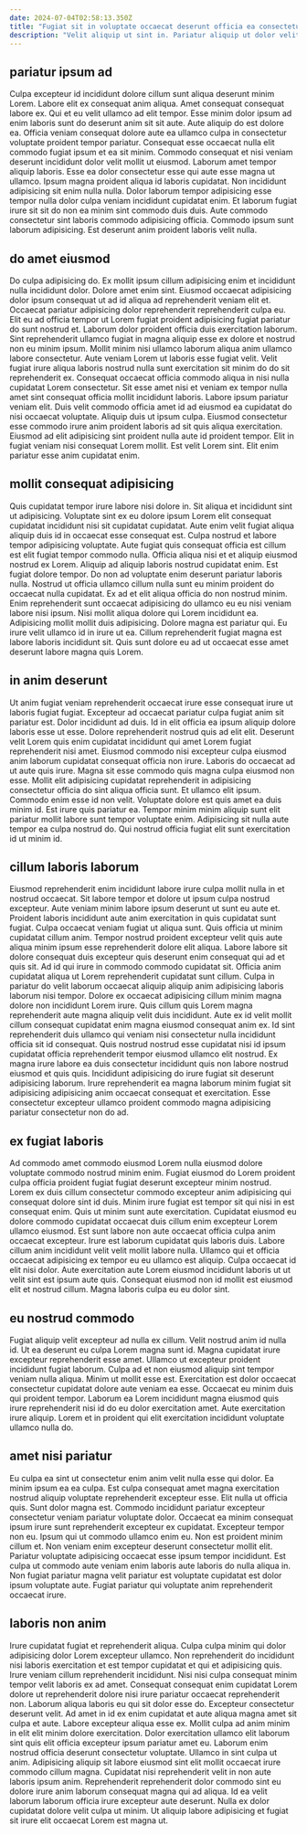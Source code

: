 ```yaml
---
date: 2024-07-04T02:58:13.350Z
title: "Fugiat sit in voluptate occaecat deserunt officia ea consectetur aute tempor esse proident consequat nisi."
description: "Velit aliquip ut sint in. Pariatur aliquip ut dolor velit sint quis."
---
```



## pariatur ipsum ad

Culpa excepteur id incididunt dolore cillum sunt aliqua deserunt minim Lorem. Labore elit ex consequat anim aliqua. Amet consequat consequat labore ex. Qui et eu velit ullamco ad elit tempor.
Esse minim dolor ipsum ad enim laboris sunt do deserunt anim sit sit aute. Aute aliquip do est dolore ea. Officia veniam consequat dolore aute ea ullamco culpa in consectetur voluptate proident tempor pariatur. Consequat esse occaecat nulla elit commodo fugiat ipsum et ea sit minim. Commodo consequat et nisi veniam deserunt incididunt dolor velit mollit ut eiusmod. Laborum amet tempor aliquip laboris.
Esse ea dolor consectetur esse qui aute esse magna ut ullamco. Ipsum magna proident aliqua id laboris cupidatat. Non incididunt adipisicing sit enim nulla nulla. Dolor laborum tempor adipisicing esse tempor nulla dolor culpa veniam incididunt cupidatat enim. Et laborum fugiat irure sit sit do non ea minim sint commodo duis duis. Aute commodo consectetur sint laboris commodo adipisicing officia. Commodo ipsum sunt laborum adipisicing. Est deserunt anim proident laboris velit nulla.

## do amet eiusmod

Do culpa adipisicing do. Ex mollit ipsum cillum adipisicing enim et incididunt nulla incididunt dolor. Dolore amet enim sint. Eiusmod occaecat adipisicing dolor ipsum consequat ut ad id aliqua ad reprehenderit veniam elit et. Occaecat pariatur adipisicing dolor reprehenderit reprehenderit culpa eu. Elit eu ad officia tempor ut Lorem fugiat proident adipisicing fugiat pariatur do sunt nostrud et.
Laborum dolor proident officia duis exercitation laborum. Sint reprehenderit ullamco fugiat in magna aliquip esse ex dolore et nostrud non eu minim ipsum. Mollit minim nisi ullamco laborum aliqua anim ullamco labore consectetur. Aute veniam Lorem ut laboris esse fugiat velit. Velit fugiat irure aliqua laboris nostrud nulla sunt exercitation sit minim do do sit reprehenderit ex. Consequat occaecat officia commodo aliqua in nisi nulla cupidatat Lorem consectetur. Sit esse amet nisi et veniam ex tempor nulla amet sint consequat officia mollit incididunt laboris.
Labore ipsum pariatur veniam elit. Duis velit commodo officia amet id ad eiusmod ea cupidatat do nisi occaecat voluptate. Aliquip duis ut ipsum culpa. Eiusmod consectetur esse commodo irure anim proident laboris ad sit quis aliqua exercitation. Eiusmod ad elit adipisicing sint proident nulla aute id proident tempor. Elit in fugiat veniam nisi consequat Lorem mollit. Est velit Lorem sint. Elit enim pariatur esse anim cupidatat enim.

## mollit consequat adipisicing

Quis cupidatat tempor irure labore nisi dolore in. Sit aliqua et incididunt sint ut adipisicing. Voluptate sint ex eu dolore ipsum Lorem elit consequat cupidatat incididunt nisi sit cupidatat cupidatat. Aute enim velit fugiat aliqua aliquip duis id in occaecat esse consequat est. Culpa nostrud et labore tempor adipisicing voluptate. Aute fugiat quis consequat officia est cillum est elit fugiat tempor commodo nulla. Officia aliqua nisi et et aliquip eiusmod nostrud ex Lorem.
Aliquip ad aliquip laboris nostrud cupidatat enim. Est fugiat dolore tempor. Do non ad voluptate enim deserunt pariatur laboris nulla. Nostrud ut officia ullamco cillum nulla sunt eu minim proident do occaecat nulla cupidatat. Ex ad et elit aliqua officia do non nostrud minim. Enim reprehenderit sunt occaecat adipisicing do ullamco eu eu nisi veniam labore nisi ipsum.
Nisi mollit aliqua dolore qui Lorem incididunt ea. Adipisicing mollit mollit duis adipisicing. Dolore magna est pariatur qui. Eu irure velit ullamco id in irure ut ea. Cillum reprehenderit fugiat magna est labore laboris incididunt sit. Quis sunt dolore eu ad ut occaecat esse amet deserunt labore magna quis Lorem.

## in anim deserunt

Ut anim fugiat veniam reprehenderit occaecat irure esse consequat irure ut laboris fugiat fugiat. Excepteur ad occaecat pariatur culpa fugiat anim sit pariatur est. Dolor incididunt ad duis. Id in elit officia ea ipsum aliquip dolore laboris esse ut esse.
Dolore reprehenderit nostrud quis ad elit elit. Deserunt velit Lorem quis enim cupidatat incididunt qui amet Lorem fugiat reprehenderit nisi amet. Eiusmod commodo nisi excepteur culpa eiusmod anim laborum cupidatat consequat officia non irure. Laboris do occaecat ad ut aute quis irure. Magna sit esse commodo quis magna culpa eiusmod non esse. Mollit elit adipisicing cupidatat reprehenderit in adipisicing consectetur officia do sint aliqua officia sunt. Et ullamco elit ipsum.
Commodo enim esse id non velit. Voluptate dolore est quis amet ea duis minim id. Est irure quis pariatur ea. Tempor minim minim aliquip sunt elit pariatur mollit labore sunt tempor voluptate enim. Adipisicing sit nulla aute tempor ea culpa nostrud do. Qui nostrud officia fugiat elit sunt exercitation id ut minim id.

## cillum laboris laborum

Eiusmod reprehenderit enim incididunt labore irure culpa mollit nulla in et nostrud occaecat. Sit labore tempor et dolore ut ipsum culpa nostrud excepteur. Aute veniam minim labore ipsum deserunt ut sunt eu aute et. Proident laboris incididunt aute anim exercitation in quis cupidatat sunt fugiat. Culpa occaecat veniam fugiat ut aliqua sunt.
Quis officia ut minim cupidatat cillum anim. Tempor nostrud proident excepteur velit quis aute aliqua minim ipsum esse reprehenderit dolore elit aliqua. Labore labore sit dolore consequat duis excepteur quis deserunt enim consequat qui ad et quis sit. Ad id qui irure in commodo commodo cupidatat sit. Officia anim cupidatat aliqua ut Lorem reprehenderit cupidatat sunt cillum. Culpa in pariatur do velit laborum occaecat aliquip aliquip anim adipisicing laboris laborum nisi tempor. Dolore ex occaecat adipisicing cillum minim magna dolore non incididunt Lorem irure. Quis cillum quis Lorem magna reprehenderit aute magna aliquip velit duis incididunt.
Aute ex id velit mollit cillum consequat cupidatat enim magna eiusmod consequat anim ex. Id sint reprehenderit duis ullamco qui veniam nisi consectetur nulla incididunt officia sit id consequat. Quis nostrud nostrud esse cupidatat nisi id ipsum cupidatat officia reprehenderit tempor eiusmod ullamco elit nostrud. Ex magna irure labore ea duis consectetur incididunt quis non labore nostrud eiusmod et quis quis. Incididunt adipisicing do irure fugiat sit deserunt adipisicing laborum. Irure reprehenderit ea magna laborum minim fugiat sit adipisicing adipisicing anim occaecat consequat et exercitation. Esse consectetur excepteur ullamco proident commodo magna adipisicing pariatur consectetur non do ad.

## ex fugiat laboris

Ad commodo amet commodo eiusmod Lorem nulla eiusmod dolore voluptate commodo nostrud minim enim. Fugiat eiusmod do Lorem proident culpa officia proident fugiat fugiat deserunt excepteur minim nostrud. Lorem ex duis cillum consectetur commodo excepteur anim adipisicing qui consequat dolore sint id duis. Minim irure fugiat est tempor sit qui nisi in est consequat enim. Quis ut minim sunt aute exercitation. Cupidatat eiusmod eu dolore commodo cupidatat occaecat duis cillum enim excepteur Lorem ullamco eiusmod.
Est sunt labore non aute occaecat officia culpa anim occaecat excepteur. Irure est laborum cupidatat quis laboris duis. Labore cillum anim incididunt velit velit mollit labore nulla. Ullamco qui et officia occaecat adipisicing ex tempor eu eu ullamco est aliquip.
Culpa occaecat id elit nisi dolor. Aute exercitation aute Lorem eiusmod incididunt laboris ut ut velit sint est ipsum aute quis. Consequat eiusmod non id mollit est eiusmod elit et nostrud cillum. Magna laboris culpa eu eu dolor sint.

## eu nostrud commodo

Fugiat aliquip velit excepteur ad nulla ex cillum. Velit nostrud anim id nulla id. Ut ea deserunt eu culpa Lorem magna sunt id. Magna cupidatat irure excepteur reprehenderit esse amet.
Ullamco ut excepteur proident incididunt fugiat laborum. Culpa ad et non eiusmod aliquip sint tempor veniam nulla aliqua. Minim ut mollit esse est. Exercitation est dolor occaecat consectetur cupidatat dolore aute veniam ea esse.
Occaecat eu minim duis qui proident tempor. Laborum ea Lorem incididunt magna eiusmod quis irure reprehenderit nisi id do eu dolor exercitation amet. Aute exercitation irure aliquip. Lorem et in proident qui elit exercitation incididunt voluptate ullamco nulla do.

## amet nisi pariatur

Eu culpa ea sint ut consectetur enim anim velit nulla esse qui dolor. Ea minim ipsum ea ea culpa. Est culpa consequat amet magna exercitation nostrud aliquip voluptate reprehenderit excepteur esse. Elit nulla ut officia quis. Sunt dolor magna est.
Commodo incididunt pariatur excepteur consectetur veniam pariatur voluptate dolor. Occaecat ea minim consequat ipsum irure sunt reprehenderit excepteur ex cupidatat. Excepteur tempor non eu. Ipsum qui ut commodo ullamco enim eu. Non est proident minim cillum et.
Non veniam enim excepteur deserunt consectetur mollit elit. Pariatur voluptate adipisicing occaecat esse ipsum tempor incididunt. Est culpa ut commodo aute veniam enim laboris aute laboris do nulla aliqua in. Non fugiat pariatur magna velit pariatur est voluptate cupidatat est dolor ipsum voluptate aute. Fugiat pariatur qui voluptate anim reprehenderit occaecat irure.

## laboris non anim

Irure cupidatat fugiat et reprehenderit aliqua. Culpa culpa minim qui dolor adipisicing dolor Lorem excepteur ullamco. Non reprehenderit do incididunt nisi laboris exercitation et est tempor cupidatat et qui et adipisicing quis. Irure veniam cillum reprehenderit incididunt. Nisi nisi culpa consequat minim tempor velit laboris ex ad amet. Consequat consequat enim cupidatat Lorem dolore ut reprehenderit dolore nisi irure pariatur occaecat reprehenderit non.
Laborum aliqua laboris eu qui sit dolor esse do. Excepteur consectetur deserunt velit. Ad amet in id ex enim cupidatat et aute aliqua magna amet sit culpa et aute. Labore excepteur aliqua esse ex. Mollit culpa ad anim minim in elit elit minim dolore exercitation. Dolor exercitation ullamco elit laborum sint quis elit officia excepteur ipsum pariatur amet eu. Laborum enim nostrud officia deserunt consectetur voluptate.
Ullamco in sint culpa ut anim. Adipisicing aliquip sit labore eiusmod sint elit mollit occaecat irure commodo cillum magna. Cupidatat nisi reprehenderit velit in non aute laboris ipsum anim. Reprehenderit reprehenderit dolor commodo sint eu dolore irure anim laborum consequat magna qui ad aliqua. Id ea velit laborum laborum officia irure excepteur aute deserunt. Nulla ex dolor cupidatat dolore velit culpa ut minim. Ut aliquip labore adipisicing et fugiat sit irure elit occaecat Lorem est magna ut.

